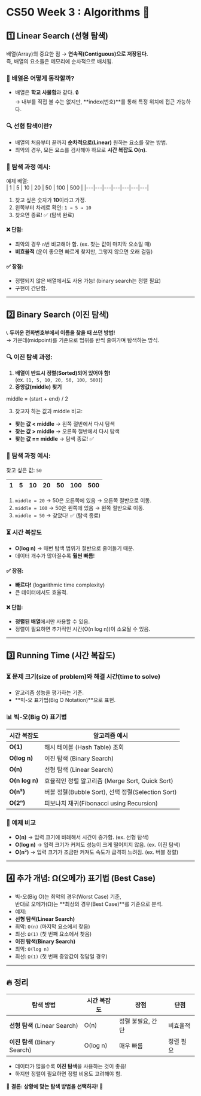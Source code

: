# CS50 Week 3 : Algorithms 🧠

## 1️⃣ Linear Search (선형 탐색)

배열(Array)의 중요한 점 → **연속적(Contiguous)으로 저장된다.**  
즉, 배열의 요소들은 메모리에 순차적으로 배치됨.

### 📌 배열은 어떻게 동작할까?
- 배열은 **학교 사물함**과 같다. 🔒  
  → 내부를 직접 볼 수는 없지만, **index(번호)**를 통해 특정 위치에 접근 가능하다.

### 🔍 선형 탐색이란?
- 배열의 처음부터 끝까지 **순차적으로(Linear)** 원하는 요소를 찾는 방법.
- 최악의 경우, 모든 요소를 검사해야 하므로 **시간 복잡도 O(n)**.

### 🏃 탐색 과정 예시:
예제 배열:  
| 1 | 5 | 10 | 20 | 50 | 100 | 500 |
|---|---|---|---|---|---|---|

1. 찾고 싶은 숫자가 **10**이라고 가정.
2. 왼쪽부터 차례로 확인: `1 → 5 → 10`
3. 찾으면 종료! ✅ (탐색 완료)

#### ❌ 단점:
- 최악의 경우 `n`번 비교해야 함. (ex. 찾는 값이 마지막 요소일 때)
- **비효율적** (운이 좋으면 빠르게 찾지만, 그렇지 않으면 오래 걸림)

#### ✅ 장점:
- 정렬되지 않은 배열에서도 사용 가능! (binary search는 정렬 필요)
- 구현이 간단함.

---

## 2️⃣ Binary Search (이진 탐색)

📞 **두꺼운 전화번호부에서 이름을 찾을 때 쓰던 방법!**  
→ 가운데(midpoint)를 기준으로 범위를 반씩 줄여가며 탐색하는 방식.

### 🔍 이진 탐색 과정:
1. **배열이 반드시 정렬(Sorted)되어 있어야 함!**  
   (ex. `[1, 5, 10, 20, 50, 100, 500]`)
2. **중앙값(middle) 찾기**  

middle = (start + end) / 2

3. 찾고자 하는 값과 middle 비교:
- **찾는 값 < middle** → 왼쪽 절반에서 다시 탐색  
- **찾는 값 > middle** → 오른쪽 절반에서 다시 탐색  
- **찾는 값 == middle** → 탐색 종료! ✅

### 🏃 탐색 과정 예시:
찾고 싶은 값: `50`

| 1 | 5 | 10 | 20 | 50 | 100 | 500 |
|---|---|---|---|---|---|---|

1. `middle = 20` → 50은 오른쪽에 있음 → 오른쪽 절반으로 이동.
2. `middle = 100` → 50은 왼쪽에 있음 → 왼쪽 절반으로 이동.
3. `middle = 50` → 찾았다! ✅ (탐색 종료)

### ⏳ 시간 복잡도
- **O(log n)** → 매번 탐색 범위가 절반으로 줄어들기 때문.
- 데이터 개수가 많아질수록 **훨씬 빠름**!

#### ✅ 장점:
- **빠르다!** (logarithmic time complexity)
- 큰 데이터에서도 효율적.

#### ❌ 단점:
- **정렬된 배열**에서만 사용할 수 있음.
- 정렬이 필요하면 추가적인 시간(O(n log n))이 소요될 수 있음.

---

## 3️⃣ Running Time (시간 복잡도)

### ⏳ 문제 크기(size of problem)와 해결 시간(time to solve)
- 알고리즘 성능을 평가하는 기준.
- **빅-오 표기법(Big O Notation)**으로 표현.

### 📊 빅-오(Big O) 표기법

| 시간 복잡도 | 알고리즘 예시 |
|------------|------------------------|
| **O(1)**   | 해시 테이블 (Hash Table) 조회 |
| **O(log n)** | 이진 탐색 (Binary Search) |
| **O(n)**   | 선형 탐색 (Linear Search) |
| **O(n log n)** | 효율적인 정렬 알고리즘 (Merge Sort, Quick Sort) |
| **O(n²)**  | 버블 정렬(Bubble Sort), 선택 정렬(Selection Sort) |
| **O(2ⁿ)**  | 피보나치 재귀(Fibonacci using Recursion) |

### 🧐 예제 비교
- **O(n)** → 입력 크기에 비례해서 시간이 증가함. (ex. 선형 탐색)
- **O(log n)** → 입력 크기가 커져도 성능이 크게 떨어지지 않음. (ex. 이진 탐색)
- **O(n²)** → 입력 크기가 조금만 커져도 속도가 급격히 느려짐. (ex. 버블 정렬)

---

## 4️⃣ 추가 개념: Ω(오메가) 표기법 (Best Case)

- 빅-오(Big O)는 최악의 경우(Worst Case) 기준,  
반대로 오메가(Ω)는 **최상의 경우(Best Case)**를 기준으로 분석.
- 예제:
- **선형 탐색(Linear Search)**  
 - 최악: `O(n)` (마지막 요소에서 찾음)
 - 최선: `Ω(1)` (첫 번째 요소에서 찾음)
- **이진 탐색(Binary Search)**  
 - 최악: `O(log n)`
 - 최선: `Ω(1)` (첫 번째 중앙값이 정답일 경우)

---

## 🔥 정리
| 탐색 방법 | 시간 복잡도 | 장점 | 단점 |
|---------|----------|----|----|
| **선형 탐색** (Linear Search) | O(n) | 정렬 불필요, 간단 | 비효율적 |
| **이진 탐색** (Binary Search) | O(log n) | 매우 빠름 | 정렬 필요 |

- 데이터가 많을수록 **이진 탐색**을 사용하는 것이 좋음!
- 하지만 정렬이 필요하면 정렬 비용도 고려해야 함.

📌 **결론: 상황에 맞는 탐색 방법을 선택하자!** 🚀
